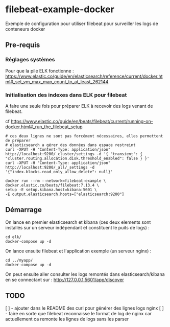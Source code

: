 # filebeat-example-docker

Exemple de configuration pour utiliser filebeat pour surveiller les logs de conteneurs docker

## Pre-requis

### Réglages systèmes 
Pour que la pile ELK fonctionne :
https://www.elastic.co/guide/en/elasticsearch/reference/current/docker.html#_set_vm_max_map_count_to_at_least_262144


### Initialisation des indexes dans ELK pour filebeat

A faire une seule fois pour préparer ELK à recevoir des logs venant de filebeat.

cf https://www.elastic.co/guide/en/beats/filebeat/current/running-on-docker.html#_run_the_filebeat_setup

```
# ces deux lignes ne sont pas forcément nécessaires, elles permettent de préparer
# elasticsearch a gérer des données dans espace restreint
curl -XPUT -H "Content-Type: application/json" http://localhost:9200/_cluster/settings -d '{ "transient": { "cluster.routing.allocation.disk.threshold_enabled": false } }'
curl -XPUT -H "Content-Type: application/json" http://localhost:9200/_all/_settings -d '{"index.blocks.read_only_allow_delete": null}'

docker run --rm --network=filebeat-example \
docker.elastic.co/beats/filebeat:7.13.4 \
setup -E setup.kibana.host=kibana:5601 \
-E output.elasticsearch.hosts=["elasticsearch:9200"]
```

## Démarrage

On lance en premier elasticsearch et kibana (ces deux elements sont installés sur un serveur indépendant et constituent le puits de logs) :
```
cd elk/
docker-compose up -d
```

On lance ensuite filebeat et l'application exemple (un serveur nginx) :
```
cd ../myapp/
docker-compose up -d
```

On peut ensuite aller consulter les logs remontés dans elasticsearch/kibana en se connectant sur : http://127.0.0.1:5601/app/discover


## TODO

[ ] - ajouter dans le README des curl pour générer des lignes logs nginx
[ ] - faire en sorte que filebeat reconnaisse le format de log de nginx car actuellement ca remonte les lignes de logs sans les parser

